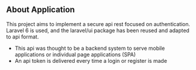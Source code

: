     
## About Application

This project aims to implement a secure api rest focused on authentication. Laravel 6 is used, and the laravel/ui package has been reused and adapted to api format.

- This api was thought to be a backend system to serve mobile applications or individual page applications (SPA)
- An api token is delivered every time a login or register is made
